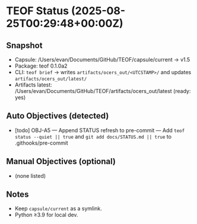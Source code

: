 # TEOF Status (2025-08-25T00:29:48+00:00Z)

## Snapshot
- Capsule: /Users/evan/Documents/GitHub/TEOF/capsule/current -> v1.5
- Package: teof 0.1.0a2
- CLI: `teof brief` → writes `artifacts/ocers_out/<UTCSTAMP>/` and updates `artifacts/ocers_out/latest/`
- Artifacts latest: /Users/evan/Documents/GitHub/TEOF/artifacts/ocers_out/latest (ready: yes)

## Auto Objectives (detected)
- [todo] OBJ-A5 — Append STATUS refresh to pre-commit — Add `teof status --quiet || true` and `git add docs/STATUS.md || true` to .githooks/pre-commit

## Manual Objectives (optional)
- (none listed)

## Notes
- Keep `capsule/current` as a symlink.
- Python ≥3.9 for local dev.
